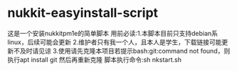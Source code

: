 # nukkit-easyinstall-script
这是一个安装nukkitpm1e的简单脚本
用前必读:1.本脚本目前只支持debian系linux，后续可能会更新
2.维护者只有我一个人，且本人是学生，下载链接可能更新不及时请见谅
3.使用请先克隆本项目若提示bash:git:command not found，则执行apt install git 然后再重新克隆
脚本执行命令:sh nkstart.sh

